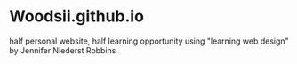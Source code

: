 # Woodsii.github.io
half personal website, half learning opportunity using "learning web design" by Jennifer Niederst Robbins
